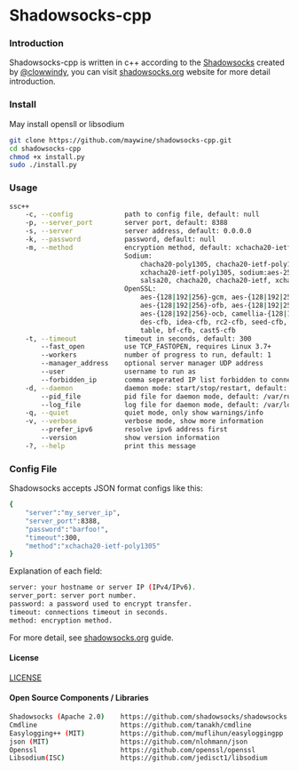 Shadowsocks-cpp
===============

### Introduction

Shadowsocks-cpp is written in c++ according to the [Shadowsocks](https://github.com/shadowsocks/shadowsocks) 
created by [@clowwindy](https://github.com/clowwindy), you can visit [shadowsocks.org](https://www.shadowsocks.org/en/) 
website for more detail introduction.

### Install

May install opensll or libsodium

```bash
git clone https://github.com/maywine/shadowsocks-cpp.git
cd shadowsocks-cpp
chmod +x install.py
sudo ./install.py
``` 

### Usage

```bash
ssc++
    -c, --config             path to config file, default: null
    -p, --server_port        server port, default: 8388
    -s, --server             server address, default: 0.0.0.0
    -k, --password           password, default: null
    -m, --method             encryption method, default: xchacha20-ietf-poly1305
                             Sodium:
                                 chacha20-poly1305, chacha20-ietf-poly1305,
                                 xchacha20-ietf-poly1305, sodium:aes-256-gcm,
                                 salsa20, chacha20, chacha20-ietf, xchacha20
                             OpenSSL:
                                 aes-{128|192|256}-gcm, aes-{128|192|256}-cfb,
                                 aes-{128|192|256}-ofb, aes-{128|192|256}-ctr,
                                 aes-{128|192|256}-ocb, camellia-{128|192|256}-cfb,
                                 des-cfb, idea-cfb, rc2-cfb, seed-cfb, rc4,
                                 table, bf-cfb, cast5-cfb
    -t, --timeout            timeout in seconds, default: 300
        --fast_open          use TCP_FASTOPEN, requires Linux 3.7+
        --workers            number of progress to run, default: 1
        --manager_address    optional server manager UDP address
        --user               username to run as
        --forbidden_ip       comma seperated IP list forbidden to connect, default: 127.0.0.0/8,::1/128
    -d, --daemon             daemon mode: start/stop/restart, default: null
        --pid_file           pid file for daemon mode, default: /var/run/shadowsocksc++.pid
        --log_file           log file for daemon mode, default: /var/log/shadowsocksc++.log
    -q, --quiet              quiet mode, only show warnings/info
    -v, --verbose            verbose mode, show more information
        --prefer_ipv6        resolve ipv6 address first
        --version            show version information
    -?, --help               print this message            
```
### Config File

Shadowsocks accepts JSON format configs like this:

```bash
{
    "server":"my_server_ip",
    "server_port":8388,
    "password":"barfoo!",
    "timeout":300,
    "method":"xchacha20-ietf-poly1305"
}
```

Explanation of each field:

```bash
server: your hostname or server IP (IPv4/IPv6).
server_port: server port number.
password: a password used to encrypt transfer.
timeout: connections timeout in seconds.
method: encryption method.
```
For more detail, see [shadowsocks.org](https://www.shadowsocks.org/en/config/quick-guide.html) guide.

#### License

[LICENSE]

#### Open Source Components / Libraries

```bash
Shadowsocks (Apache 2.0)    https://github.com/shadowsocks/shadowsocks
Cmdline                     https://github.com/tanakh/cmdline
Easylogging++ (MIT)         https://github.com/muflihun/easyloggingpp
json (MIT)                  https://github.com/nlohmann/json
Openssl                     https://github.com/openssl/openssl
Libsodium(ISC)              https://github.com/jedisct1/libsodium
```


[LICENSE]:        https://github.com/maywine/shadowsocks-cpp/blob/master/LICENSE



